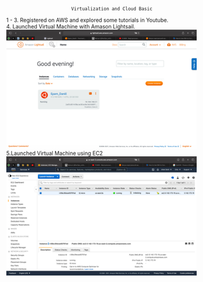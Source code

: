 							Virtualization and Cloud Basic
1 - 3. Registered on AWS and explored some tutorials in Youtube.<br/>
4. Launched Virtual Machine with Amason Lightsail.<br/>
![alt text](screenshots/2.png)<br/>
5.Launched Virtual Machine using EC2<br/>
![alt text](screenshots/1.png)<br/>
